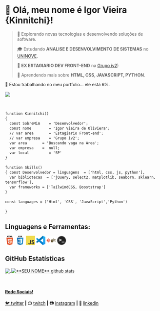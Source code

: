 # 💜 Olá, meu nome é Igor Vieira {Kinnitchi}!

>
> 🤔  Explorando novas tecnologias e desenvolvendo soluções de software.
>
> 🎓  Estudando **ANALISE E DESENVOLVIMENTO DE SISTEMAS** no [UNINOVE](https://www.uninove.br/).
>
> 💼  **EX ESTAGIARIO DEV FRONT-END** na [Grupo iv2](https://iv2.com.br/))
>
> 🌱  Aprendendo mais sobre **HTML, CSS, JAVASCRIPT, PYTHON**.




🔭 Estou trabalhando no meu portfolio... ele está 6%.




<img align="center" width="600" src="https://i2.wp.com/allhtaccess.info/wp-content/uploads/2018/03/programming.gif?fit=1281%2C716&ssl=1" />

```


function Kinnitchi()
{
  const SobreMim    = 'Desenvolvedor';
  const nome        = 'Igor Vieira de Oliviera';
  // var area       = 'Estagiario Front-end';
  // var empresa    = 'Grupo iv2';
  var area       = 'Buscando vaga na Area';
  var empresa    =  null;
  var local         = 'SP'
}

function Skills()
{ const Desenvolvedor = linguagens  = ['html, css, js, python'],
  var bibliotecas  = ['jQuery, select2, matplotlib, seaborn, sklearn, tensorflow'],
  var frameworks = ['TailwindCSS, Booststrap']
}

const languages = ('Html', 'CSS', 'JavaScript','Python') 

}
```

## **Linguagens e Ferramentas:**  



<code><img height="30" src="https://raw.githubusercontent.com/github/explore/80688e429a7d4ef2fca1e82350fe8e3517d3494d/topics/html/html.png"></code>
<code><img height="30" src="https://raw.githubusercontent.com/github/explore/80688e429a7d4ef2fca1e82350fe8e3517d3494d/topics/css/css.png"></code>
<code><img height="30" src="https://raw.githubusercontent.com/github/explore/80688e429a7d4ef2fca1e82350fe8e3517d3494d/topics/javascript/javascript.png"></code>
<code><img height="30" src="https://raw.githubusercontent.com/github/explore/80688e429a7d4ef2fca1e82350fe8e3517d3494d/topics/visual-studio-code/visual-studio-code.png"></code>
<code><img height="30" src="https://raw.githubusercontent.com/github/explore/80688e429a7d4ef2fca1e82350fe8e3517d3494d/topics/git/git.png"></code>
<code><img height="30" src="https://raw.githubusercontent.com/github/explore/80688e429a7d4ef2fca1e82350fe8e3517d3494d/topics/terminal/terminal.png"></code>




## **GitHub Estatísticas**

<a href="https://github.com/Kinnitchi">
  <img align="center" src="https://github-readme-stats.vercel.app/api/top-langs/?username=kinnitchi&theme=dark&hide_langs_below=1" />
</a>

<a href="https://github.com/Kinnitchi">
 <img align="center" src="https://github-readme-stats.vercel.app/api?username=Kinnitchi&show_icons=true&theme=dark&line_height=27" alt="**SEU NOME** github stats"/>



[twitter]: https://twitter.com/kinnitchi
[twitch]: https://www.twitch.tv/kinnitchi
[instagram]: https://www.instagram.com/kinnitchi
[linkedin]: https://www.linkedin.com/in/kinnitchi
<br>

#### Rede Sociais!


🐦 [twitter][twitter] **|** 
📺 [twitch][twitch] **|** 
📷 [instagram][instagram] **|** 
👔 [linkedin][linkedin]
